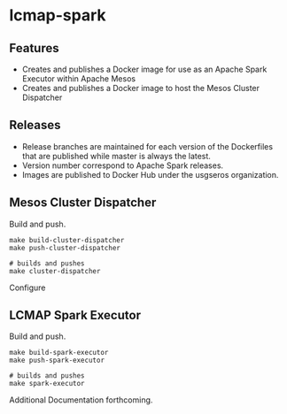 # lcmap-spark
## Features
- Creates and publishes a Docker image for use as an Apache Spark Executor within Apache Mesos
- Creates and publishes a Docker image to host the Mesos Cluster Dispatcher

## Releases
- Release branches are maintained for each version of the Dockerfiles that are published while master is always the latest. 
- Version number correspond to Apache Spark releases. 
- Images are published to Docker Hub under the usgseros organization.

## Mesos Cluster Dispatcher
Build and push.
```
make build-cluster-dispatcher
make push-cluster-dispatcher

# builds and pushes
make cluster-dispatcher
```

Configure
## LCMAP Spark Executor
Build and push.
```
make build-spark-executor
make push-spark-executor

# builds and pushes
make spark-executor
```

Additional Documentation forthcoming.
